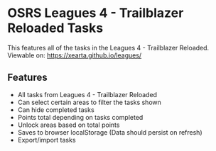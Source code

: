 # OSRS Leagues 4 - Trailblazer Reloaded Tasks

This features all of the tasks in the Leagues 4 - Trailblazer Reloaded. Viewable on: https://xearta.github.io/leagues/

## Features

- All tasks from Leagues 4 - Trailblazer Reloaded
- Can select certain areas to filter the tasks shown
- Can hide completed tasks
- Points total depending on tasks completed
- Unlock areas based on total points
- Saves to browser localStorage (Data should persist on refresh)
- Export/import tasks
